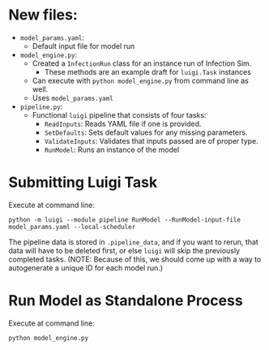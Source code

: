 # New files:

- `model_params.yaml`:
    +  Default input file for model run
- `model_engine.py`:
    + Created a `InfectionRun` class for an instance run of Infection Sim.
        - These methods are an example draft for `luigi.Task` instances
    + Can execute with `python model_engine.py` from command line as well.
    + Uses `model_params.yaml`
- `pipeline.py`:
    + Functional `luigi` pipeline that consists of four tasks:
        - `ReadInputs`: Reads YAML file if one is provided.
        - `SetDefaults`: Sets default values for any missing parameters.
        - `ValidateInputs`: Validates that inputs passed are of proper type.
        - `RunModel`: Runs an instance of the model

# Submitting Luigi Task

Execute at command line:

    python -m luigi --module pipeline RunModel --RunModel-input-file model_params.yaml --local-scheduler

The pipeline data is stored in `.pipeline_data`, and if you want to rerun, that data will have to be deleted first, or else `luigi` will skip the previously completed tasks. (NOTE: Because of this, we should come up with a way to autogenerate a unique ID for each model run.)

# Run Model as Standalone Process

Execute at command line:

    python model_engine.py
